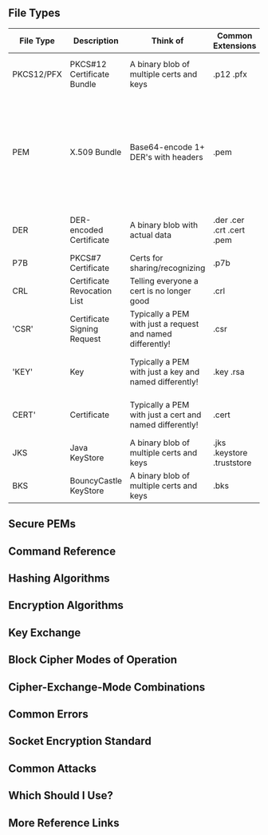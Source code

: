 ## File Types

| File Type  | Description                 | Think of                                                   | Common Extensions          | Wiki Page                                                      | Identification Method              | File type             | Contains                    | Encrypted   | Sensitive | Notes                                                                            |
|------------|-----------------------------|------------------------------------------------------------|----------------------------|----------------------------------------------------------------|------------------------------------|-----------------------|-----------------------------|-------------|-----------|----------------------------------------------------------------------------------|
| PKCS12/PFX | PKCS#12 Certificate Bundle  | A binary blob of multiple certs and keys                   | .p12 .pfx                  | https://en.wikipedia.org/wiki/PKCS_12                          | file command: data, openssl verify | BINARY                | Key(s), Cert(s)             | Yes         | Usually   |                                                                                  |
| PEM        | X.509 Bundle                | Base64-encode 1+ DER's with headers                        | .pem                       | https://en.wikipedia.org/wiki/Privacy-enhanced_Electronic_Mail | contains -----BEGIN                | ASCII                 | Key(s), Cert(s), Request(s) | Maybe       | Sometimes | PEM(1x) = PEM with one key or cert; PEM(Nx) = PEM with one or more keys or certs |
| DER        | DER-encoded Certificate     | A binary blob with actual data                             | .der .cer .crt .cert .pem  | https://en.wikipedia.org/wiki/X.690#DER_encoding               | file command: data, openssl verify | BINARY                | Key OR Cert OR Request      | No          | Sometimes |                                                                                  |
| P7B        | PKCS#7 Certificate          | Certs for sharing/recognizing                              | .p7b                       | ???                                                            | Cert(s)                            | No                    | Sometimes                   |             |           |                                                                                  |
| CRL        | Certificate Revocation List | Telling everyone a cert is no longer good                  | .crl                       | ???                                                            | Revocation(s)                      | No                    |                             |             |           |                                                                                  |
| 'CSR'      | Certificate Signing Request | Typically a PEM with just a request and named differently! | .csr                       | contains -----BEGIN CERTIFICATE REQUEST-----                   | ASCII                              | Request (but any PEM) | Maybe                       | If misnamed |           |                                                                                  |
| 'KEY'      | Key                         | Typically a PEM with just a key and named differently!     | .key .rsa                  | contains -----BEGIN and KEY-----                               | ASCII                              | Key (but any PEM)     | Maybe                       | Usually     |           |                                                                                  |
| CERT'      | Certificate                 | Typically a PEM with just a cert and named differently!    | .cert                      | contains -----BEGIN CERTIFICATE-----                           | ASCII                              | Cert (but any PEM)    | Maybe                       | If misnamed |           |                                                                                  |
| JKS        | Java KeyStore               | A binary blob of multiple certs and keys                   | .jks .keystore .truststore | ???                                                            | BINARY                             | Usually               |                             |             |           |                                                                                  |
| BKS        | BouncyCastle KeyStore       | A binary blob of multiple certs and keys                   | .bks                       | http://www.bouncycastle.org/specifications.html                | ???                                | BINARY                | Usually                     |             |           |                                                                                  |
## Secure PEMs

## Command Reference

## Hashing Algorithms

## Encryption Algorithms

## Key Exchange

## Block Cipher Modes of Operation

## Cipher-Exchange-Mode Combinations

## Common Errors

## Socket Encryption Standard

## Common Attacks

## Which Should I Use?

## More Reference Links
